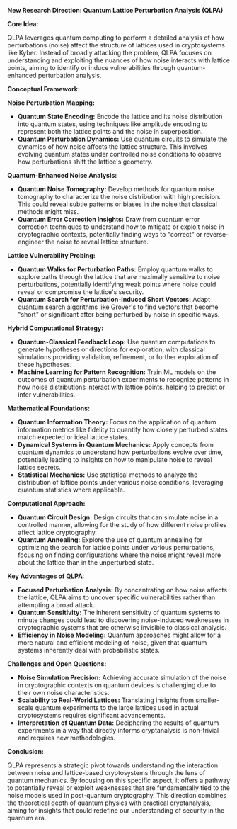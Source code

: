 **New Research Direction: Quantum Lattice Perturbation Analysis (QLPA)**

**Core Idea:**

QLPA leverages quantum computing to perform a detailed analysis of how perturbations (noise) affect the structure of lattices used in cryptosystems like Kyber. Instead of broadly attacking the problem, QLPA focuses on understanding and exploiting the nuances of how noise interacts with lattice points, aiming to identify or induce vulnerabilities through quantum-enhanced perturbation analysis.

**Conceptual Framework:**

**Noise Perturbation Mapping:**

* **Quantum State Encoding:** Encode the lattice and its noise distribution into quantum states, using techniques like amplitude encoding to represent both the lattice points and the noise in superposition.
* **Quantum Perturbation Dynamics:** Use quantum circuits to simulate the dynamics of how noise affects the lattice structure. This involves evolving quantum states under controlled noise conditions to observe how perturbations shift the lattice's geometry.

**Quantum-Enhanced Noise Analysis:**

* **Quantum Noise Tomography:** Develop methods for quantum noise tomography to characterize the noise distribution with high precision. This could reveal subtle patterns or biases in the noise that classical methods might miss.
* **Quantum Error Correction Insights:** Draw from quantum error correction techniques to understand how to mitigate or exploit noise in cryptographic contexts, potentially finding ways to "correct" or reverse-engineer the noise to reveal lattice structure.

**Lattice Vulnerability Probing:**

* **Quantum Walks for Perturbation Paths:** Employ quantum walks to explore paths through the lattice that are maximally sensitive to noise perturbations, potentially identifying weak points where noise could reveal or compromise the lattice's security.
* **Quantum Search for Perturbation-Induced Short Vectors:** Adapt quantum search algorithms like Grover's to find vectors that become "short" or significant after being perturbed by noise in specific ways.

**Hybrid Computational Strategy:**

* **Quantum-Classical Feedback Loop:** Use quantum computations to generate hypotheses or directions for exploration, with classical simulations providing validation, refinement, or further exploration of these hypotheses.
* **Machine Learning for Pattern Recognition:** Train ML models on the outcomes of quantum perturbation experiments to recognize patterns in how noise distributions interact with lattice points, helping to predict or infer vulnerabilities.

**Mathematical Foundations:**

* **Quantum Information Theory:** Focus on the application of quantum information metrics like fidelity to quantify how closely perturbed states match expected or ideal lattice states.
* **Dynamical Systems in Quantum Mechanics:** Apply concepts from quantum dynamics to understand how perturbations evolve over time, potentially leading to insights on how to manipulate noise to reveal lattice secrets.
* **Statistical Mechanics:** Use statistical methods to analyze the distribution of lattice points under various noise conditions, leveraging quantum statistics where applicable.

**Computational Approach:**

* **Quantum Circuit Design:** Design circuits that can simulate noise in a controlled manner, allowing for the study of how different noise profiles affect lattice cryptography.
* **Quantum Annealing:** Explore the use of quantum annealing for optimizing the search for lattice points under various perturbations, focusing on finding configurations where the noise might reveal more about the lattice than in the unperturbed state.

**Key Advantages of QLPA:**

* **Focused Perturbation Analysis:** By concentrating on how noise affects the lattice, QLPA aims to uncover specific vulnerabilities rather than attempting a broad attack.
* **Quantum Sensitivity:** The inherent sensitivity of quantum systems to minute changes could lead to discovering noise-induced weaknesses in cryptographic systems that are otherwise invisible to classical analysis.
* **Efficiency in Noise Modeling:** Quantum approaches might allow for a more natural and efficient modeling of noise, given that quantum systems inherently deal with probabilistic states.

**Challenges and Open Questions:**

* **Noise Simulation Precision:** Achieving accurate simulation of the noise in cryptographic contexts on quantum devices is challenging due to their own noise characteristics.
* **Scalability to Real-World Lattices:** Translating insights from smaller-scale quantum experiments to the large lattices used in actual cryptosystems requires significant advancements.
* **Interpretation of Quantum Data:** Deciphering the results of quantum experiments in a way that directly informs cryptanalysis is non-trivial and requires new methodologies.

**Conclusion:**

QLPA represents a strategic pivot towards understanding the interaction between noise and lattice-based cryptosystems through the lens of quantum mechanics. By focusing on this specific aspect, it offers a pathway to potentially reveal or exploit weaknesses that are fundamentally tied to the noise models used in post-quantum cryptography. This direction combines the theoretical depth of quantum physics with practical cryptanalysis, aiming for insights that could redefine our understanding of security in the quantum era.

